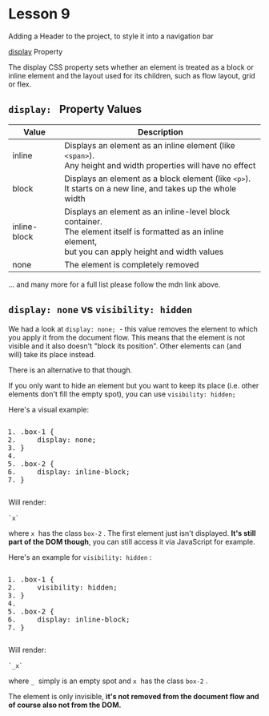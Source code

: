 # Lesson 9

Adding a Header to the project, to style it into a navigation bar

[display](https://developer.mozilla.org/en-US/docs/Web/CSS/box-sizing) Property

The display CSS property sets whether an element is treated as a block or inline element and the layout used for its children, such as flow layout, grid or flex.

## <code>display: </code> Property Values

| Value        | Description                                                                                                                                                         |
| ------------ | ------------------------------------------------------------------------------------------------------------------------------------------------------------------- |
| inline       | Displays an element as an inline element (like <code>&lt;span&gt;</code>). <br/>Any height and width properties will have no effect                                 |
| block        | Displays an element as a block element (like <code>&lt;p&gt;</code>). <br/>It starts on a new line, and takes up the whole width                                    |
| inline-block | Displays an element as an inline-level block container. <br />The element itself is formatted as an inline element, <br />but you can apply height and width values |
| none         | The element is completely removed                                                                                                                                   |

... and many more for a full list please follow the mdn link above.

## <code>display: none</code> vs <code>visibility: hidden</code>

<p>We had a look at <code>display: none;</code>&nbsp; - this value removes the element to which you apply it from the document flow. This means that the element is&nbsp;not visible and it also doesn't "block its position". Other elements can&nbsp;(and will)&nbsp;take its place instead.</p>

<p>There is an alternative to that though.</p>

<p>If you only want to hide an element but you want to keep its place (i.e. other elements don't fill the empty spot), you can use <code>visibility: hidden;</code>&nbsp;</p>

<p>Here's a visual example:</p>

<div class="ud-component--base-components--code-block"><div><pre class="prettyprint linenums prettyprinted" role="presentation" style=""><ol class="linenums"><li class="L0"><span class="pun">.</span><span class="pln">box</span><span class="pun">-</span><span class="lit">1</span><span class="pln"> </span><span class="pun">{</span></li><li class="L1"><span class="pln">    display</span><span class="pun">:</span><span class="pln"> none</span><span class="pun">;</span></li><li class="L2"><span class="pun">}</span></li><li class="L3"><span class="pln">&nbsp;</span></li><li class="L4"><span class="pun">.</span><span class="pln">box</span><span class="pun">-</span><span class="lit">2</span><span class="pln"> </span><span class="pun">{</span></li><li class="L5"><span class="pln">    display</span><span class="pun">:</span><span class="pln"> </span><span class="kwd">inline</span><span class="pun">-</span><span class="pln">block</span><span class="pun">;</span></li><li class="L6"><span class="pun">}</span></li></ol></pre></div></div>

<p>Will render:</p>

<p><code>`x`</code>&nbsp;&nbsp;</p>

<p>where <code>x</code>&nbsp; has the class <code>box-2</code>&nbsp;. The first element just isn't displayed. <strong>It's still part of the DOM&nbsp;though</strong>, you can still access it via JavaScript for example.</p>

<p>Here's an example for <code>visibility: hidden</code>&nbsp;:</p>

<div class="ud-component--base-components--code-block"><div><pre class="prettyprint linenums prettyprinted" role="presentation" style=""><ol class="linenums"><li class="L0"><span class="pun">.</span><span class="pln">box</span><span class="pun">-</span><span class="lit">1</span><span class="pln"> </span><span class="pun">{</span></li><li class="L1"><span class="pln">    visibility</span><span class="pun">:</span><span class="pln"> hidden</span><span class="pun">;</span></li><li class="L2"><span class="pun">}</span></li><li class="L3"><span class="pln">&nbsp;</span></li><li class="L4"><span class="pun">.</span><span class="pln">box</span><span class="pun">-</span><span class="lit">2</span><span class="pln"> </span><span class="pun">{</span></li><li class="L5"><span class="pln">    display</span><span class="pun">:</span><span class="pln"> </span><span class="kwd">inline</span><span class="pun">-</span><span class="pln">block</span><span class="pun">;</span></li><li class="L6"><span class="pun">}</span></li></ol></pre></div></div>

<p>Will render:</p>

<p><code>`_x`</code>&nbsp;</p>

<p>where <code>_</code>&nbsp;&nbsp;simply is an empty spot and <code>x</code>&nbsp; has the class <code>box-2</code>&nbsp;.</p><p>The element is only invisible, <strong>it's not removed from the document flow and of course also not from the DOM.</strong></p>
